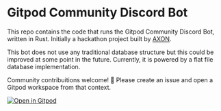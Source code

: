 # Gitpod Community Discord Bot

This repo contains the code that runs the Gitpod Community Discord Bot, written in Rust. Initially a hackathon project built by [AXON](https://github.com/axonasif).

This bot does not use any traditional database structure but this could be improved at some point in the future. Currently, it is powered by a flat file database implementation.

Community contribuitions welcome! 🧡 Please create an issue and open a Gitpod workspace from that context.

[![Open in Gitpod](https://gitpod.io/button/open-in-gitpod.svg)](https://gitpod.io/#https://github.com/gitpod-io/optimus)
